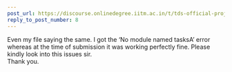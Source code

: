 ```yaml
---
post_url: https://discourse.onlinedegree.iitm.ac.in/t/tds-official-project1-discrepencies/171141/136
reply_to_post_number: 8
---
```

Even my file saying the same. I got the ‘No module named tasksA’ error whereas at the time of submission it was working perfectly fine. Please kindly look into this issues sir.  
Thank you.
